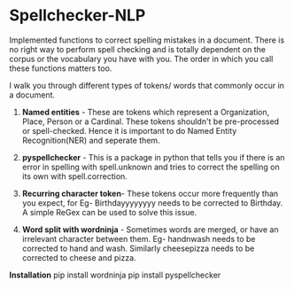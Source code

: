 # Spellchecker-NLP

Implemented functions to correct spelling mistakes in a document. There is no right way to perform spell checking and is totally dependent on the corpus or the vocabulary you have with you. The order in which you call these functions matters too.

I walk you through different types of tokens/ words that commonly occur in a document.

1) **Named entities** - These are tokens which represent a Organization, Place, Person or a Cardinal. These tokens shouldn't be pre-processed or spell-checked. Hence it is important to do Named Entity Recognition(NER) and seperate them.

2) **pyspellchecker** - This is a package in python that tells you if there is an error in spelling with spell.unknown and tries to correct the spelling on its own with spell.correction.

3) **Recurring character token**- These tokens occur more frequently than you expect, for Eg- Birthdayyyyyyyy needs to be corrected to Birthday. A simple ReGex can be used to solve this issue.

4) **Word split with wordninja** - Sometimes words are merged, or have an irrelevant character between them. Eg- handnwash needs to be corrected to hand and wash. Similarly cheesepizza needs to be corrected to cheese and pizza.

**Installation**
pip install wordninja
pip install pyspellchecker
